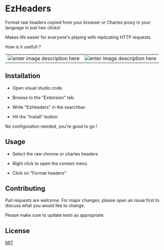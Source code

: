 
# EzHeaders

Format raw headers copied from your browser or Charles proxy in your language in just two clicks!

Makes life easier for everyone's playing with replicating HTTP requests.

  

How is it usefull ?

|  |  |
|--|--|
|  ![enter image description here](https://media.discordapp.net/attachments/709520892908142624/1128003986444800030/carbon_12.png?width=1322&height=1138)| ![enter image description here](https://media.discordapp.net/attachments/709520892908142624/1128003986914553927/carbon_13.png?width=1752&height=752) |

  

## Installation

  

- Open visual studio code.

- Browse to the "Extension" tab.

- Write "EzHeaders" in the searchbar.

- Hit the "Install" button

  

No configuration needed, you're good to go !

  

## Usage

  

- Select the raw chrome or charles headers

- Right click to open the context menu

- Click on "Format headers"

  

## Contributing

Pull requests are welcome. For major changes, please open an issue first to discuss what you would like to change.

  

Please make sure to update tests as appropriate.

  

## License

[MIT](https://choosealicense.com/licenses/mit/)